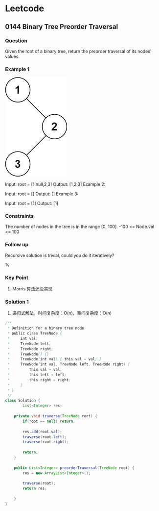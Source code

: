 # Leetcode

## 0144  Binary Tree Preorder Traversal

### Question

Given the root of a binary tree, return the preorder traversal of its nodes' values.

### Example 1

![picture 4](../images/4a0f4d702c32bb298613d1db58e77dcb9f7eea17c1dda343fc45870a7db6a9c1.png)  

Input: root = [1,null,2,3]
Output: [1,2,3]
Example 2:

Input: root = []
Output: []
Example 3:

Input: root = [1]
Output: [1]

### Constraints

The number of nodes in the tree is in the range [0, 100].
-100 <= Node.val <= 100

### Follow up

Recursive solution is trivial, could you do it iteratively?

%

### Key Point

1. Morris 算法还没实现

### Solution 1

1. 递归式解法，时间复杂度：O(n)，空间复杂度：O(n)

```java
/**
 * Definition for a binary tree node.
 * public class TreeNode {
 *     int val;
 *     TreeNode left;
 *     TreeNode right;
 *     TreeNode() {}
 *     TreeNode(int val) { this.val = val; }
 *     TreeNode(int val, TreeNode left, TreeNode right) {
 *         this.val = val;
 *         this.left = left;
 *         this.right = right;
 *     }
 * }
 */
class Solution {
        List<Integer> res;

    private void traverse(TreeNode root) {
        if(root == null) return;

        res.add(root.val);
        traverse(root.left);
        traverse(root.right);

        return;
    }

    public List<Integer> preorderTraversal(TreeNode root) {
        res = new ArrayList<Integer>();

        traverse(root);
        return res;

    }
}
```
